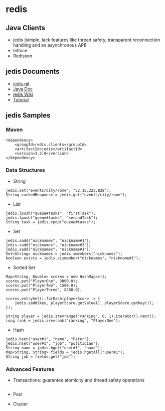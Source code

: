 # redis

## Java Clients
- jedis (simple, lack features like thread safety, transparent reconnection handling and an asynchronous API)
- lettuce
- Redisson

## jedis Documents
- [jedis git](https://github.com/xetorthio/jedis)
- [Java Doc](https://javadoc.io/doc/redis.clients/jedis/latest/overview-summary.html)
- [jedis Wiki](https://github.com/xetorthio/jedis/wiki)
- [Tutorial](https://www.baeldung.com/jedis-java-redis-client-library)

## jedis Samples
### Maven
```
<dependency>
    <groupId>redis.clients</groupId>
    <artifactId>jedis</artifactId>
    <version>3.3.0</version>
</dependency>
```
### Data Structures
- String
```
jedis.set("events/city/rome", "32,15,223,828");
String cachedResponse = jedis.get("events/city/rome");
```
- List
```
jedis.lpush("queue#tasks", "firstTask");
jedis.lpush("queue#tasks", "secondTask");
String task = jedis.rpop("queue#tasks");
```
- Set
```
jedis.sadd("nicknames", "nickname#1");
jedis.sadd("nicknames", "nickname#2");
jedis.sadd("nicknames", "nickname#1");
Set<String> nicknames = jedis.smembers("nicknames");
boolean exists = jedis.sismember("nicknames", "nickname#1");
```
- Sorted Set
```
Map<String, Double> scores = new HashMap<>();
scores.put("PlayerOne", 3000.0);
scores.put("PlayerTwo", 1500.0);
scores.put("PlayerThree", 8200.0);
 
scores.entrySet().forEach(playerScore -> {
    jedis.zadd(key, playerScore.getValue(), playerScore.getKey());
});
		
String player = jedis.zrevrange("ranking", 0, 1).iterator().next();
long rank = jedis.zrevrank("ranking", "PlayerOne");
```
- Hash
```
jedis.hset("user#1", "name", "Peter");
jedis.hset("user#1", "job", "politician");
String name = jedis.hget("user#1", "name");
Map<String, String> fields = jedis.hgetAll("user#1");
String job = fields.get("job");
```

### Advanced Features
- Transactions:  guarantee atomicity and thread safety operations
```
```
- Pool

- Cluster
